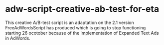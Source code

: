 # adw-script-creative-ab-test-for-eta
This creative A/B-test script is an adaptation on the 2.1 version FreeAdWordsScript has produced which is going to stop functioning starting 26 ocotober because of the implementation of Expanded Text Ads in AdWords.
